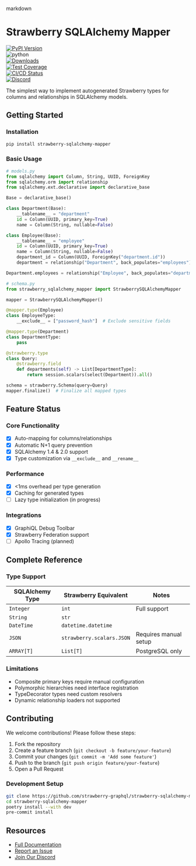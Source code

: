 markdown
# Strawberry SQLAlchemy Mapper

[![PyPI Version][pypi-badge]][pypi-url]  
![python][python-badge]  
[![Downloads][downloads-badge]][pypi-url]  
[![Test Coverage][coverage-badge]][coverage-url]  
[![CI/CD Status][ci-badge]][ci-url]  
[![Discord][discord-badge]][discord-url]

The simplest way to implement autogenerated Strawberry types for columns and relationships in SQLAlchemy models.

## Getting Started

### Installation
```bash
pip install strawberry-sqlalchemy-mapper
```

### Basic Usage
```python
# models.py
from sqlalchemy import Column, String, UUID, ForeignKey
from sqlalchemy.orm import relationship
from sqlalchemy.ext.declarative import declarative_base

Base = declarative_base()

class Department(Base):
    __tablename__ = "department"
    id = Column(UUID, primary_key=True)
    name = Column(String, nullable=False)

class Employee(Base):
    __tablename__ = "employee"
    id = Column(UUID, primary_key=True)
    name = Column(String, nullable=False)
    department_id = Column(UUID, ForeignKey("department.id"))
    department = relationship("Department", back_populates="employees")

Department.employees = relationship("Employee", back_populates="department")
```

```python
# schema.py
from strawberry_sqlalchemy_mapper import StrawberrySQLAlchemyMapper

mapper = StrawberrySQLAlchemyMapper()

@mapper.type(Employee)
class EmployeeType:
    __exclude__ = ["password_hash"]  # Exclude sensitive fields

@mapper.type(Department)
class DepartmentType:
    pass

@strawberry.type
class Query:
    @strawberry.field
    def departments(self) -> List[DepartmentType]:
        return session.scalars(select(Department)).all()

schema = strawberry.Schema(query=Query)
mapper.finalize()  # Finalize all mapped types
```

## Feature Status

### Core Functionality
- [x] Auto-mapping for columns/relationships
- [x] Automatic N+1 query prevention
- [x] SQLAlchemy 1.4 & 2.0 support
- [x] Type customization via `__exclude__` and `__rename__`

### Performance
- [x] <1ms overhead per type generation
- [x] Caching for generated types
- [ ] Lazy type initialization (in progress)

### Integrations
- [x] GraphiQL Debug Toolbar
- [x] Strawberry Federation support
- [ ] Apollo Tracing (planned)

## Complete Reference

### Type Support
| SQLAlchemy Type       | Strawberry Equivalent      | Notes                  |
|-----------------------|---------------------------|------------------------|
| `Integer`             | `int`                     | Full support           |
| `String`              | `str`                     |                        |
| `DateTime`            | `datetime.datetime`       |                        |
| `JSON`                | `strawberry.scalars.JSON` | Requires manual setup  |
| `ARRAY[T]`            | `List[T]`                 | PostgreSQL only        |

### Limitations
- Composite primary keys require manual configuration
- Polymorphic hierarchies need interface registration
- TypeDecorator types need custom resolvers
- Dynamic relationship loaders not supported

## Contributing

We welcome contributions! Please follow these steps:

1. Fork the repository
2. Create a feature branch (`git checkout -b feature/your-feature`)
3. Commit your changes (`git commit -m 'Add some feature'`)
4. Push to the branch (`git push origin feature/your-feature`)
5. Open a Pull Request

### Development Setup
```bash
git clone https://github.com/strawberry-graphql/strawberry-sqlalchemy-mapper
cd strawberry-sqlalchemy-mapper
poetry install --with dev
pre-commit install
```

## Resources
- [Full Documentation][docs-url]
- [Report an Issue][issues-url]
- [Join Our Discord][discord-url]

<!-- Badge Links -->
[pypi-badge]: https://img.shields.io/pypi/v/strawberry-sqlalchemy-mapper?color=blue
[pypi-url]: https://pypi.org/project/strawberry-sqlalchemy-mapper/
[python-badge]: https://img.shields.io/pypi/pyversions/strawberry-sqlalchemy-mapper
[downloads-badge]: https://img.shields.io/pypi/dm/strawberry-sqlalchemy-mapper.svg?color=blue
[ci-badge]: https://img.shields.io/github/actions/workflow/status/strawberry-graphql/strawberry-sqlalchemy/test.yml?branch=main
[ci-url]: https://github.com/strawberry-graphql/strawberry-sqlalchemy/actions
[coverage-badge]: https://codecov.io/gh/strawberry-graphql/strawberry-sqlalchemy/branch/main/graph/badge.svg
[coverage-url]: https://codecov.io/gh/strawberry-graphql/strawberry-sqlalchemy
[issues-url]: https://github.com/strawberry-graphql/strawberry-sqlalchemy/issues
[discord-badge]: https://img.shields.io/discord/689806334417829898?color=7389D8&logo=discord
[discord-url]: https://strawberry.rocks/discord
[docs-url]: https://strawberry-graphql.github.io/strawberry-sqlalchemy-mapper
